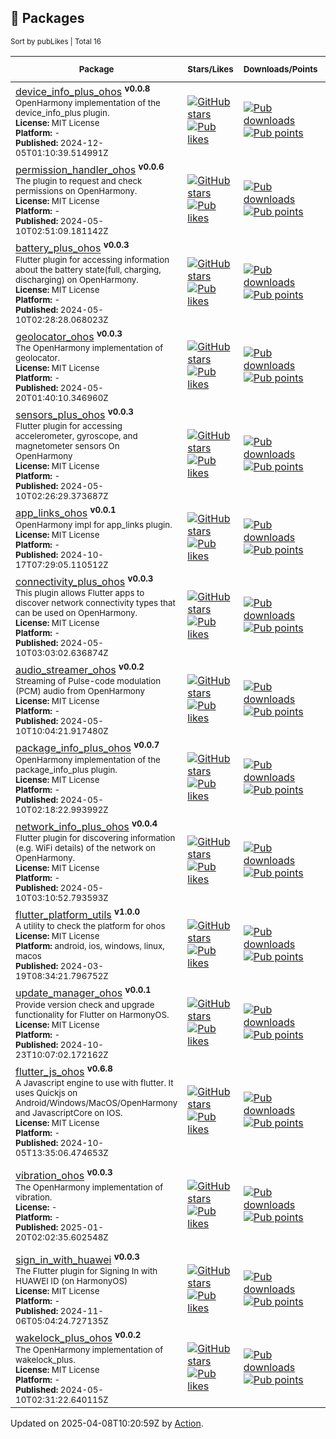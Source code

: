 ## 🍭 Packages

<!-- md:PubDashboard begin --> 
<sub>Sort by pubLikes | Total 16</sub> 

| <sub>Package</sub> | <sub>Stars/Likes</sub> | <sub>Downloads/Points</sub> | <sub>Issues / Pull_requests</sub> | <sub>Contributors</sub> | 
|--------------------|------------------------|------------------------------|-----------------------------------|:-----------------------:| 
| [device_info_plus_ohos](https://pub.dev/packages/device_info_plus_ohos) <sup><strong>v0.0.8</strong></sup> <br/> <sub>OpenHarmony implementation of the device_info_plus plugin.</sub> <br/> <sub><strong>License:</strong> MIT License</sub> <br/> <sub><strong>Platform:</strong> -</sub> <br/> <sub><strong>Published:</strong> 2024-12-05T01:10:39.514991Z</sub> | [![GitHub stars](https://img.shields.io/github/stars/harmonycandies/device_info_plus_ohos?style=social&logo=github&logoColor=1F2328&label=)](https://github.com/harmonycandies/device_info_plus_ohos) <br/> [![Pub likes](https://img.shields.io/pub/likes/device_info_plus_ohos?style=social&logo=flutter&logoColor=168AFD&label=)](https://pub.dev/packages/device_info_plus_ohos) | [![Pub downloads](https://img.shields.io/badge/96%2Fmonth-4AC51C?style=flat&logo=data:image/svg+xml;base64,PHN2ZyB4bWxucz0iaHR0cDovL3d3dy53My5vcmcvMjAwMC9zdmciIHZpZXdCb3g9IjAgMCAyNCAyNCIgZmlsbD0icmdiYSgyNTUsMjU1LDI1NSwxKSI+PHBhdGggZmlsbD0ibm9uZSIgZD0iTTAgMGgyNHYyNEgweiI+PC9wYXRoPjxwYXRoIGQ9Ik0zIDE5SDIxVjIxSDNWMTlaTTEzIDEzLjE3MTZMMTkuMDcxMSA3LjEwMDVMMjAuNDg1MyA4LjUxNDcyTDEyIDE3TDMuNTE0NzIgOC41MTQ3Mkw0LjkyODkzIDcuMTAwNUwxMSAxMy4xNzE2VjJIMTNWMTMuMTcxNloiPjwvcGF0aD48L3N2Zz4=)](https://pub.dev/packages/device_info_plus_ohos) <br/> [![Pub points](https://img.shields.io/pub/points/device_info_plus_ohos?style=flat&label=&logo=data:image/svg+xml;base64,PHN2ZyB4bWxucz0iaHR0cDovL3d3dy53My5vcmcvMjAwMC9zdmciIHZpZXdCb3g9IjAgMCAyNCAyNCIgZmlsbD0icmdiYSgyNTUsMjU1LDI1NSwxKSI+PHBhdGggZmlsbD0ibm9uZSIgZD0iTTAgMGgyNHYyNEgweiI+PC9wYXRoPjxwYXRoIGQ9Ik0yMyAxMkwxNS45Mjg5IDE5LjA3MTFMMTQuNTE0NyAxNy42NTY5TDIwLjE3MTYgMTJMMTQuNTE0NyA2LjM0MzE3TDE1LjkyODkgNC45Mjg5NkwyMyAxMlpNMy44Mjg0MyAxMkw5LjQ4NTI4IDE3LjY1NjlMOC4wNzEwNyAxOS4wNzExTDEgMTJMOC4wNzEwNyA0LjkyODk2TDkuNDg1MjggNi4zNDMxN0wzLjgyODQzIDEyWiI+PC9wYXRoPjwvc3ZnPg==)](https://pub.dev/packages/device_info_plus_ohos/score) | [![GitHub issues](https://img.shields.io/github/issues/harmonycandies/device_info_plus_ohos?label=)](https://github.com/harmonycandies/device_info_plus_ohos/issues) <br/> [![GitHub pull requests](https://img.shields.io/github/issues-pr/harmonycandies/device_info_plus_ohos?label=)](https://github.com/harmonycandies/device_info_plus_ohos/pulls) | <table align="center" border="0"><tr align="center"><td><a href="https://github.com/zmtzawqlp"><img width="30px" src="https://avatars.githubusercontent.com/u/16477333?v=4" /></a></td><td><a href="https://github.com/yeliulee"><img width="30px" src="https://avatars.githubusercontent.com/u/49977991?v=4" /></a></td></tr><tr align="center"><td colspan="2"><a href="https://github.com/harmonycandies/device_info_plus_ohos/graphs/contributors">Total: 2</a></td></tr></table> | 
| [permission_handler_ohos](https://pub.dev/packages/permission_handler_ohos) <sup><strong>v0.0.6</strong></sup> <br/> <sub>The plugin to request and check permissions on OpenHarmony.</sub> <br/> <sub><strong>License:</strong> MIT License</sub> <br/> <sub><strong>Platform:</strong> -</sub> <br/> <sub><strong>Published:</strong> 2024-05-10T02:51:09.181142Z</sub> | [![GitHub stars](https://img.shields.io/github/stars/harmonycandies/permission_handler_ohos?style=social&logo=github&logoColor=1F2328&label=)](https://github.com/harmonycandies/permission_handler_ohos) <br/> [![Pub likes](https://img.shields.io/pub/likes/permission_handler_ohos?style=social&logo=flutter&logoColor=168AFD&label=)](https://pub.dev/packages/permission_handler_ohos) | [![Pub downloads](https://img.shields.io/badge/60%2Fmonth-4AC51C?style=flat&logo=data:image/svg+xml;base64,PHN2ZyB4bWxucz0iaHR0cDovL3d3dy53My5vcmcvMjAwMC9zdmciIHZpZXdCb3g9IjAgMCAyNCAyNCIgZmlsbD0icmdiYSgyNTUsMjU1LDI1NSwxKSI+PHBhdGggZmlsbD0ibm9uZSIgZD0iTTAgMGgyNHYyNEgweiI+PC9wYXRoPjxwYXRoIGQ9Ik0zIDE5SDIxVjIxSDNWMTlaTTEzIDEzLjE3MTZMMTkuMDcxMSA3LjEwMDVMMjAuNDg1MyA4LjUxNDcyTDEyIDE3TDMuNTE0NzIgOC41MTQ3Mkw0LjkyODkzIDcuMTAwNUwxMSAxMy4xNzE2VjJIMTNWMTMuMTcxNloiPjwvcGF0aD48L3N2Zz4=)](https://pub.dev/packages/permission_handler_ohos) <br/> [![Pub points](https://img.shields.io/pub/points/permission_handler_ohos?style=flat&label=&logo=data:image/svg+xml;base64,PHN2ZyB4bWxucz0iaHR0cDovL3d3dy53My5vcmcvMjAwMC9zdmciIHZpZXdCb3g9IjAgMCAyNCAyNCIgZmlsbD0icmdiYSgyNTUsMjU1LDI1NSwxKSI+PHBhdGggZmlsbD0ibm9uZSIgZD0iTTAgMGgyNHYyNEgweiI+PC9wYXRoPjxwYXRoIGQ9Ik0yMyAxMkwxNS45Mjg5IDE5LjA3MTFMMTQuNTE0NyAxNy42NTY5TDIwLjE3MTYgMTJMMTQuNTE0NyA2LjM0MzE3TDE1LjkyODkgNC45Mjg5NkwyMyAxMlpNMy44Mjg0MyAxMkw5LjQ4NTI4IDE3LjY1NjlMOC4wNzEwNyAxOS4wNzExTDEgMTJMOC4wNzEwNyA0LjkyODk2TDkuNDg1MjggNi4zNDMxN0wzLjgyODQzIDEyWiI+PC9wYXRoPjwvc3ZnPg==)](https://pub.dev/packages/permission_handler_ohos/score) | [![GitHub issues](https://img.shields.io/github/issues/harmonycandies/permission_handler_ohos?label=)](https://github.com/harmonycandies/permission_handler_ohos/issues) <br/> [![GitHub pull requests](https://img.shields.io/github/issues-pr/harmonycandies/permission_handler_ohos?label=)](https://github.com/harmonycandies/permission_handler_ohos/pulls) | <table align="center" border="0"><tr align="center"><td><a href="https://github.com/zmtzawqlp"><img width="36px" src="https://avatars.githubusercontent.com/u/16477333?v=4" /></a></td></tr><tr align="center"><td colspan="2"><a href="https://github.com/harmonycandies/permission_handler_ohos/graphs/contributors">Total: 1</a></td></tr></table> | 
| [battery_plus_ohos](https://pub.dev/packages/battery_plus_ohos) <sup><strong>v0.0.3</strong></sup> <br/> <sub>Flutter plugin for accessing information about the battery state(full, charging, discharging) on OpenHarmony.</sub> <br/> <sub><strong>License:</strong> MIT License</sub> <br/> <sub><strong>Platform:</strong> -</sub> <br/> <sub><strong>Published:</strong> 2024-05-10T02:28:28.068023Z</sub> | [![GitHub stars](https://img.shields.io/github/stars/harmonycandies/battery_plus_ohos?style=social&logo=github&logoColor=1F2328&label=)](https://github.com/harmonycandies/battery_plus_ohos) <br/> [![Pub likes](https://img.shields.io/pub/likes/battery_plus_ohos?style=social&logo=flutter&logoColor=168AFD&label=)](https://pub.dev/packages/battery_plus_ohos) | [![Pub downloads](https://img.shields.io/badge/43%2Fmonth-4AC51C?style=flat&logo=data:image/svg+xml;base64,PHN2ZyB4bWxucz0iaHR0cDovL3d3dy53My5vcmcvMjAwMC9zdmciIHZpZXdCb3g9IjAgMCAyNCAyNCIgZmlsbD0icmdiYSgyNTUsMjU1LDI1NSwxKSI+PHBhdGggZmlsbD0ibm9uZSIgZD0iTTAgMGgyNHYyNEgweiI+PC9wYXRoPjxwYXRoIGQ9Ik0zIDE5SDIxVjIxSDNWMTlaTTEzIDEzLjE3MTZMMTkuMDcxMSA3LjEwMDVMMjAuNDg1MyA4LjUxNDcyTDEyIDE3TDMuNTE0NzIgOC41MTQ3Mkw0LjkyODkzIDcuMTAwNUwxMSAxMy4xNzE2VjJIMTNWMTMuMTcxNloiPjwvcGF0aD48L3N2Zz4=)](https://pub.dev/packages/battery_plus_ohos) <br/> [![Pub points](https://img.shields.io/pub/points/battery_plus_ohos?style=flat&label=&logo=data:image/svg+xml;base64,PHN2ZyB4bWxucz0iaHR0cDovL3d3dy53My5vcmcvMjAwMC9zdmciIHZpZXdCb3g9IjAgMCAyNCAyNCIgZmlsbD0icmdiYSgyNTUsMjU1LDI1NSwxKSI+PHBhdGggZmlsbD0ibm9uZSIgZD0iTTAgMGgyNHYyNEgweiI+PC9wYXRoPjxwYXRoIGQ9Ik0yMyAxMkwxNS45Mjg5IDE5LjA3MTFMMTQuNTE0NyAxNy42NTY5TDIwLjE3MTYgMTJMMTQuNTE0NyA2LjM0MzE3TDE1LjkyODkgNC45Mjg5NkwyMyAxMlpNMy44Mjg0MyAxMkw5LjQ4NTI4IDE3LjY1NjlMOC4wNzEwNyAxOS4wNzExTDEgMTJMOC4wNzEwNyA0LjkyODk2TDkuNDg1MjggNi4zNDMxN0wzLjgyODQzIDEyWiI+PC9wYXRoPjwvc3ZnPg==)](https://pub.dev/packages/battery_plus_ohos/score) | [![GitHub issues](https://img.shields.io/github/issues/harmonycandies/battery_plus_ohos?label=)](https://github.com/harmonycandies/battery_plus_ohos/issues) <br/> [![GitHub pull requests](https://img.shields.io/github/issues-pr/harmonycandies/battery_plus_ohos?label=)](https://github.com/harmonycandies/battery_plus_ohos/pulls) | <table align="center" border="0"><tr align="center"><td><a href="https://github.com/zmtzawqlp"><img width="36px" src="https://avatars.githubusercontent.com/u/16477333?v=4" /></a></td></tr><tr align="center"><td colspan="2"><a href="https://github.com/harmonycandies/battery_plus_ohos/graphs/contributors">Total: 1</a></td></tr></table> | 
| [geolocator_ohos](https://pub.dev/packages/geolocator_ohos) <sup><strong>v0.0.3</strong></sup> <br/> <sub>The OpenHarmony implementation of geolocator.</sub> <br/> <sub><strong>License:</strong> MIT License</sub> <br/> <sub><strong>Platform:</strong> -</sub> <br/> <sub><strong>Published:</strong> 2024-05-20T01:40:10.346960Z</sub> | [![GitHub stars](https://img.shields.io/github/stars/HarmonyCandies/geolocator_ohos?style=social&logo=github&logoColor=1F2328&label=)](https://github.com/HarmonyCandies/geolocator_ohos) <br/> [![Pub likes](https://img.shields.io/pub/likes/geolocator_ohos?style=social&logo=flutter&logoColor=168AFD&label=)](https://pub.dev/packages/geolocator_ohos) | [![Pub downloads](https://img.shields.io/badge/49%2Fmonth-4AC51C?style=flat&logo=data:image/svg+xml;base64,PHN2ZyB4bWxucz0iaHR0cDovL3d3dy53My5vcmcvMjAwMC9zdmciIHZpZXdCb3g9IjAgMCAyNCAyNCIgZmlsbD0icmdiYSgyNTUsMjU1LDI1NSwxKSI+PHBhdGggZmlsbD0ibm9uZSIgZD0iTTAgMGgyNHYyNEgweiI+PC9wYXRoPjxwYXRoIGQ9Ik0zIDE5SDIxVjIxSDNWMTlaTTEzIDEzLjE3MTZMMTkuMDcxMSA3LjEwMDVMMjAuNDg1MyA4LjUxNDcyTDEyIDE3TDMuNTE0NzIgOC41MTQ3Mkw0LjkyODkzIDcuMTAwNUwxMSAxMy4xNzE2VjJIMTNWMTMuMTcxNloiPjwvcGF0aD48L3N2Zz4=)](https://pub.dev/packages/geolocator_ohos) <br/> [![Pub points](https://img.shields.io/pub/points/geolocator_ohos?style=flat&label=&logo=data:image/svg+xml;base64,PHN2ZyB4bWxucz0iaHR0cDovL3d3dy53My5vcmcvMjAwMC9zdmciIHZpZXdCb3g9IjAgMCAyNCAyNCIgZmlsbD0icmdiYSgyNTUsMjU1LDI1NSwxKSI+PHBhdGggZmlsbD0ibm9uZSIgZD0iTTAgMGgyNHYyNEgweiI+PC9wYXRoPjxwYXRoIGQ9Ik0yMyAxMkwxNS45Mjg5IDE5LjA3MTFMMTQuNTE0NyAxNy42NTY5TDIwLjE3MTYgMTJMMTQuNTE0NyA2LjM0MzE3TDE1LjkyODkgNC45Mjg5NkwyMyAxMlpNMy44Mjg0MyAxMkw5LjQ4NTI4IDE3LjY1NjlMOC4wNzEwNyAxOS4wNzExTDEgMTJMOC4wNzEwNyA0LjkyODk2TDkuNDg1MjggNi4zNDMxN0wzLjgyODQzIDEyWiI+PC9wYXRoPjwvc3ZnPg==)](https://pub.dev/packages/geolocator_ohos/score) | [![GitHub issues](https://img.shields.io/github/issues/HarmonyCandies/geolocator_ohos?label=)](https://github.com/HarmonyCandies/geolocator_ohos/issues) <br/> [![GitHub pull requests](https://img.shields.io/github/issues-pr/HarmonyCandies/geolocator_ohos?label=)](https://github.com/HarmonyCandies/geolocator_ohos/pulls) | <table align="center" border="0"><tr align="center"><td><a href="https://github.com/zmtzawqlp"><img width="36px" src="https://avatars.githubusercontent.com/u/16477333?v=4" /></a></td></tr><tr align="center"><td colspan="2"><a href="https://github.com/HarmonyCandies/geolocator_ohos/graphs/contributors">Total: 1</a></td></tr></table> | 
| [sensors_plus_ohos](https://pub.dev/packages/sensors_plus_ohos) <sup><strong>v0.0.3</strong></sup> <br/> <sub>Flutter plugin for accessing accelerometer, gyroscope, and magnetometer sensors On OpenHarmony</sub> <br/> <sub><strong>License:</strong> MIT License</sub> <br/> <sub><strong>Platform:</strong> -</sub> <br/> <sub><strong>Published:</strong> 2024-05-10T02:26:29.373687Z</sub> | [![GitHub stars](https://img.shields.io/github/stars/harmonycandies/sensors_plus_ohos?style=social&logo=github&logoColor=1F2328&label=)](https://github.com/harmonycandies/sensors_plus_ohos) <br/> [![Pub likes](https://img.shields.io/pub/likes/sensors_plus_ohos?style=social&logo=flutter&logoColor=168AFD&label=)](https://pub.dev/packages/sensors_plus_ohos) | [![Pub downloads](https://img.shields.io/badge/43%2Fmonth-4AC51C?style=flat&logo=data:image/svg+xml;base64,PHN2ZyB4bWxucz0iaHR0cDovL3d3dy53My5vcmcvMjAwMC9zdmciIHZpZXdCb3g9IjAgMCAyNCAyNCIgZmlsbD0icmdiYSgyNTUsMjU1LDI1NSwxKSI+PHBhdGggZmlsbD0ibm9uZSIgZD0iTTAgMGgyNHYyNEgweiI+PC9wYXRoPjxwYXRoIGQ9Ik0zIDE5SDIxVjIxSDNWMTlaTTEzIDEzLjE3MTZMMTkuMDcxMSA3LjEwMDVMMjAuNDg1MyA4LjUxNDcyTDEyIDE3TDMuNTE0NzIgOC41MTQ3Mkw0LjkyODkzIDcuMTAwNUwxMSAxMy4xNzE2VjJIMTNWMTMuMTcxNloiPjwvcGF0aD48L3N2Zz4=)](https://pub.dev/packages/sensors_plus_ohos) <br/> [![Pub points](https://img.shields.io/pub/points/sensors_plus_ohos?style=flat&label=&logo=data:image/svg+xml;base64,PHN2ZyB4bWxucz0iaHR0cDovL3d3dy53My5vcmcvMjAwMC9zdmciIHZpZXdCb3g9IjAgMCAyNCAyNCIgZmlsbD0icmdiYSgyNTUsMjU1LDI1NSwxKSI+PHBhdGggZmlsbD0ibm9uZSIgZD0iTTAgMGgyNHYyNEgweiI+PC9wYXRoPjxwYXRoIGQ9Ik0yMyAxMkwxNS45Mjg5IDE5LjA3MTFMMTQuNTE0NyAxNy42NTY5TDIwLjE3MTYgMTJMMTQuNTE0NyA2LjM0MzE3TDE1LjkyODkgNC45Mjg5NkwyMyAxMlpNMy44Mjg0MyAxMkw5LjQ4NTI4IDE3LjY1NjlMOC4wNzEwNyAxOS4wNzExTDEgMTJMOC4wNzEwNyA0LjkyODk2TDkuNDg1MjggNi4zNDMxN0wzLjgyODQzIDEyWiI+PC9wYXRoPjwvc3ZnPg==)](https://pub.dev/packages/sensors_plus_ohos/score) | [![GitHub issues](https://img.shields.io/github/issues/harmonycandies/sensors_plus_ohos?label=)](https://github.com/harmonycandies/sensors_plus_ohos/issues) <br/> [![GitHub pull requests](https://img.shields.io/github/issues-pr/harmonycandies/sensors_plus_ohos?label=)](https://github.com/harmonycandies/sensors_plus_ohos/pulls) | <table align="center" border="0"><tr align="center"><td><a href="https://github.com/zmtzawqlp"><img width="36px" src="https://avatars.githubusercontent.com/u/16477333?v=4" /></a></td></tr><tr align="center"><td colspan="2"><a href="https://github.com/harmonycandies/sensors_plus_ohos/graphs/contributors">Total: 1</a></td></tr></table> | 
| [app_links_ohos](https://pub.dev/packages/app_links_ohos) <sup><strong>v0.0.1</strong></sup> <br/> <sub>OpenHarmony impl for app_links plugin.</sub> <br/> <sub><strong>License:</strong> MIT License</sub> <br/> <sub><strong>Platform:</strong> -</sub> <br/> <sub><strong>Published:</strong> 2024-10-17T07:29:05.110512Z</sub> | [![GitHub stars](https://img.shields.io/github/stars/harmonycandies/app_links_ohos?style=social&logo=github&logoColor=1F2328&label=)](https://github.com/harmonycandies/app_links_ohos) <br/> [![Pub likes](https://img.shields.io/pub/likes/app_links_ohos?style=social&logo=flutter&logoColor=168AFD&label=)](https://pub.dev/packages/app_links_ohos) | [![Pub downloads](https://img.shields.io/badge/36%2Fmonth-4AC51C?style=flat&logo=data:image/svg+xml;base64,PHN2ZyB4bWxucz0iaHR0cDovL3d3dy53My5vcmcvMjAwMC9zdmciIHZpZXdCb3g9IjAgMCAyNCAyNCIgZmlsbD0icmdiYSgyNTUsMjU1LDI1NSwxKSI+PHBhdGggZmlsbD0ibm9uZSIgZD0iTTAgMGgyNHYyNEgweiI+PC9wYXRoPjxwYXRoIGQ9Ik0zIDE5SDIxVjIxSDNWMTlaTTEzIDEzLjE3MTZMMTkuMDcxMSA3LjEwMDVMMjAuNDg1MyA4LjUxNDcyTDEyIDE3TDMuNTE0NzIgOC41MTQ3Mkw0LjkyODkzIDcuMTAwNUwxMSAxMy4xNzE2VjJIMTNWMTMuMTcxNloiPjwvcGF0aD48L3N2Zz4=)](https://pub.dev/packages/app_links_ohos) <br/> [![Pub points](https://img.shields.io/pub/points/app_links_ohos?style=flat&label=&logo=data:image/svg+xml;base64,PHN2ZyB4bWxucz0iaHR0cDovL3d3dy53My5vcmcvMjAwMC9zdmciIHZpZXdCb3g9IjAgMCAyNCAyNCIgZmlsbD0icmdiYSgyNTUsMjU1LDI1NSwxKSI+PHBhdGggZmlsbD0ibm9uZSIgZD0iTTAgMGgyNHYyNEgweiI+PC9wYXRoPjxwYXRoIGQ9Ik0yMyAxMkwxNS45Mjg5IDE5LjA3MTFMMTQuNTE0NyAxNy42NTY5TDIwLjE3MTYgMTJMMTQuNTE0NyA2LjM0MzE3TDE1LjkyODkgNC45Mjg5NkwyMyAxMlpNMy44Mjg0MyAxMkw5LjQ4NTI4IDE3LjY1NjlMOC4wNzEwNyAxOS4wNzExTDEgMTJMOC4wNzEwNyA0LjkyODk2TDkuNDg1MjggNi4zNDMxN0wzLjgyODQzIDEyWiI+PC9wYXRoPjwvc3ZnPg==)](https://pub.dev/packages/app_links_ohos/score) | [![GitHub issues](https://img.shields.io/github/issues/harmonycandies/app_links_ohos?label=)](https://github.com/harmonycandies/app_links_ohos/issues) <br/> [![GitHub pull requests](https://img.shields.io/github/issues-pr/harmonycandies/app_links_ohos?label=)](https://github.com/harmonycandies/app_links_ohos/pulls) | <table align="center" border="0"><tr align="center"><td><a href="https://github.com/yeliulee"><img width="36px" src="https://avatars.githubusercontent.com/u/49977991?v=4" /></a></td></tr><tr align="center"><td colspan="2"><a href="https://github.com/harmonycandies/app_links_ohos/graphs/contributors">Total: 1</a></td></tr></table> | 
| [connectivity_plus_ohos](https://pub.dev/packages/connectivity_plus_ohos) <sup><strong>v0.0.3</strong></sup> <br/> <sub>This plugin allows Flutter apps to discover network connectivity types that can be used on OpenHarmony.</sub> <br/> <sub><strong>License:</strong> MIT License</sub> <br/> <sub><strong>Platform:</strong> -</sub> <br/> <sub><strong>Published:</strong> 2024-05-10T03:03:02.636874Z</sub> | [![GitHub stars](https://img.shields.io/github/stars/harmonycandies/connectivity_plus_ohos?style=social&logo=github&logoColor=1F2328&label=)](https://github.com/harmonycandies/connectivity_plus_ohos) <br/> [![Pub likes](https://img.shields.io/pub/likes/connectivity_plus_ohos?style=social&logo=flutter&logoColor=168AFD&label=)](https://pub.dev/packages/connectivity_plus_ohos) | [![Pub downloads](https://img.shields.io/badge/47%2Fmonth-4AC51C?style=flat&logo=data:image/svg+xml;base64,PHN2ZyB4bWxucz0iaHR0cDovL3d3dy53My5vcmcvMjAwMC9zdmciIHZpZXdCb3g9IjAgMCAyNCAyNCIgZmlsbD0icmdiYSgyNTUsMjU1LDI1NSwxKSI+PHBhdGggZmlsbD0ibm9uZSIgZD0iTTAgMGgyNHYyNEgweiI+PC9wYXRoPjxwYXRoIGQ9Ik0zIDE5SDIxVjIxSDNWMTlaTTEzIDEzLjE3MTZMMTkuMDcxMSA3LjEwMDVMMjAuNDg1MyA4LjUxNDcyTDEyIDE3TDMuNTE0NzIgOC41MTQ3Mkw0LjkyODkzIDcuMTAwNUwxMSAxMy4xNzE2VjJIMTNWMTMuMTcxNloiPjwvcGF0aD48L3N2Zz4=)](https://pub.dev/packages/connectivity_plus_ohos) <br/> [![Pub points](https://img.shields.io/pub/points/connectivity_plus_ohos?style=flat&label=&logo=data:image/svg+xml;base64,PHN2ZyB4bWxucz0iaHR0cDovL3d3dy53My5vcmcvMjAwMC9zdmciIHZpZXdCb3g9IjAgMCAyNCAyNCIgZmlsbD0icmdiYSgyNTUsMjU1LDI1NSwxKSI+PHBhdGggZmlsbD0ibm9uZSIgZD0iTTAgMGgyNHYyNEgweiI+PC9wYXRoPjxwYXRoIGQ9Ik0yMyAxMkwxNS45Mjg5IDE5LjA3MTFMMTQuNTE0NyAxNy42NTY5TDIwLjE3MTYgMTJMMTQuNTE0NyA2LjM0MzE3TDE1LjkyODkgNC45Mjg5NkwyMyAxMlpNMy44Mjg0MyAxMkw5LjQ4NTI4IDE3LjY1NjlMOC4wNzEwNyAxOS4wNzExTDEgMTJMOC4wNzEwNyA0LjkyODk2TDkuNDg1MjggNi4zNDMxN0wzLjgyODQzIDEyWiI+PC9wYXRoPjwvc3ZnPg==)](https://pub.dev/packages/connectivity_plus_ohos/score) | [![GitHub issues](https://img.shields.io/github/issues/harmonycandies/connectivity_plus_ohos?label=)](https://github.com/harmonycandies/connectivity_plus_ohos/issues) <br/> [![GitHub pull requests](https://img.shields.io/github/issues-pr/harmonycandies/connectivity_plus_ohos?label=)](https://github.com/harmonycandies/connectivity_plus_ohos/pulls) | <table align="center" border="0"><tr align="center"><td><a href="https://github.com/zmtzawqlp"><img width="36px" src="https://avatars.githubusercontent.com/u/16477333?v=4" /></a></td></tr><tr align="center"><td colspan="2"><a href="https://github.com/harmonycandies/connectivity_plus_ohos/graphs/contributors">Total: 1</a></td></tr></table> | 
| [audio_streamer_ohos](https://pub.dev/packages/audio_streamer_ohos) <sup><strong>v0.0.2</strong></sup> <br/> <sub>Streaming of Pulse-code modulation (PCM) audio from OpenHarmony</sub> <br/> <sub><strong>License:</strong> MIT License</sub> <br/> <sub><strong>Platform:</strong> -</sub> <br/> <sub><strong>Published:</strong> 2024-05-10T10:04:21.917480Z</sub> | [![GitHub stars](https://img.shields.io/github/stars/HarmonyCandies/audio_streamer_ohos?style=social&logo=github&logoColor=1F2328&label=)](https://github.com/HarmonyCandies/audio_streamer_ohos) <br/> [![Pub likes](https://img.shields.io/pub/likes/audio_streamer_ohos?style=social&logo=flutter&logoColor=168AFD&label=)](https://pub.dev/packages/audio_streamer_ohos) | [![Pub downloads](https://img.shields.io/badge/39%2Fmonth-4AC51C?style=flat&logo=data:image/svg+xml;base64,PHN2ZyB4bWxucz0iaHR0cDovL3d3dy53My5vcmcvMjAwMC9zdmciIHZpZXdCb3g9IjAgMCAyNCAyNCIgZmlsbD0icmdiYSgyNTUsMjU1LDI1NSwxKSI+PHBhdGggZmlsbD0ibm9uZSIgZD0iTTAgMGgyNHYyNEgweiI+PC9wYXRoPjxwYXRoIGQ9Ik0zIDE5SDIxVjIxSDNWMTlaTTEzIDEzLjE3MTZMMTkuMDcxMSA3LjEwMDVMMjAuNDg1MyA4LjUxNDcyTDEyIDE3TDMuNTE0NzIgOC41MTQ3Mkw0LjkyODkzIDcuMTAwNUwxMSAxMy4xNzE2VjJIMTNWMTMuMTcxNloiPjwvcGF0aD48L3N2Zz4=)](https://pub.dev/packages/audio_streamer_ohos) <br/> [![Pub points](https://img.shields.io/pub/points/audio_streamer_ohos?style=flat&label=&logo=data:image/svg+xml;base64,PHN2ZyB4bWxucz0iaHR0cDovL3d3dy53My5vcmcvMjAwMC9zdmciIHZpZXdCb3g9IjAgMCAyNCAyNCIgZmlsbD0icmdiYSgyNTUsMjU1LDI1NSwxKSI+PHBhdGggZmlsbD0ibm9uZSIgZD0iTTAgMGgyNHYyNEgweiI+PC9wYXRoPjxwYXRoIGQ9Ik0yMyAxMkwxNS45Mjg5IDE5LjA3MTFMMTQuNTE0NyAxNy42NTY5TDIwLjE3MTYgMTJMMTQuNTE0NyA2LjM0MzE3TDE1LjkyODkgNC45Mjg5NkwyMyAxMlpNMy44Mjg0MyAxMkw5LjQ4NTI4IDE3LjY1NjlMOC4wNzEwNyAxOS4wNzExTDEgMTJMOC4wNzEwNyA0LjkyODk2TDkuNDg1MjggNi4zNDMxN0wzLjgyODQzIDEyWiI+PC9wYXRoPjwvc3ZnPg==)](https://pub.dev/packages/audio_streamer_ohos/score) | [![GitHub issues](https://img.shields.io/github/issues/HarmonyCandies/audio_streamer_ohos?label=)](https://github.com/HarmonyCandies/audio_streamer_ohos/issues) <br/> [![GitHub pull requests](https://img.shields.io/github/issues-pr/HarmonyCandies/audio_streamer_ohos?label=)](https://github.com/HarmonyCandies/audio_streamer_ohos/pulls) | <table align="center" border="0"><tr align="center"><td><a href="https://github.com/yeliulee"><img width="36px" src="https://avatars.githubusercontent.com/u/49977991?v=4" /></a></td></tr><tr align="center"><td colspan="2"><a href="https://github.com/HarmonyCandies/audio_streamer_ohos/graphs/contributors">Total: 1</a></td></tr></table> | 
| [package_info_plus_ohos](https://pub.dev/packages/package_info_plus_ohos) <sup><strong>v0.0.7</strong></sup> <br/> <sub>OpenHarmony implementation of the package_info_plus plugin.</sub> <br/> <sub><strong>License:</strong> MIT License</sub> <br/> <sub><strong>Platform:</strong> -</sub> <br/> <sub><strong>Published:</strong> 2024-05-10T02:18:22.993992Z</sub> | [![GitHub stars](https://img.shields.io/github/stars/harmonycandies/package_info_plus_ohos?style=social&logo=github&logoColor=1F2328&label=)](https://github.com/harmonycandies/package_info_plus_ohos) <br/> [![Pub likes](https://img.shields.io/pub/likes/package_info_plus_ohos?style=social&logo=flutter&logoColor=168AFD&label=)](https://pub.dev/packages/package_info_plus_ohos) | [![Pub downloads](https://img.shields.io/badge/74%2Fmonth-4AC51C?style=flat&logo=data:image/svg+xml;base64,PHN2ZyB4bWxucz0iaHR0cDovL3d3dy53My5vcmcvMjAwMC9zdmciIHZpZXdCb3g9IjAgMCAyNCAyNCIgZmlsbD0icmdiYSgyNTUsMjU1LDI1NSwxKSI+PHBhdGggZmlsbD0ibm9uZSIgZD0iTTAgMGgyNHYyNEgweiI+PC9wYXRoPjxwYXRoIGQ9Ik0zIDE5SDIxVjIxSDNWMTlaTTEzIDEzLjE3MTZMMTkuMDcxMSA3LjEwMDVMMjAuNDg1MyA4LjUxNDcyTDEyIDE3TDMuNTE0NzIgOC41MTQ3Mkw0LjkyODkzIDcuMTAwNUwxMSAxMy4xNzE2VjJIMTNWMTMuMTcxNloiPjwvcGF0aD48L3N2Zz4=)](https://pub.dev/packages/package_info_plus_ohos) <br/> [![Pub points](https://img.shields.io/pub/points/package_info_plus_ohos?style=flat&label=&logo=data:image/svg+xml;base64,PHN2ZyB4bWxucz0iaHR0cDovL3d3dy53My5vcmcvMjAwMC9zdmciIHZpZXdCb3g9IjAgMCAyNCAyNCIgZmlsbD0icmdiYSgyNTUsMjU1LDI1NSwxKSI+PHBhdGggZmlsbD0ibm9uZSIgZD0iTTAgMGgyNHYyNEgweiI+PC9wYXRoPjxwYXRoIGQ9Ik0yMyAxMkwxNS45Mjg5IDE5LjA3MTFMMTQuNTE0NyAxNy42NTY5TDIwLjE3MTYgMTJMMTQuNTE0NyA2LjM0MzE3TDE1LjkyODkgNC45Mjg5NkwyMyAxMlpNMy44Mjg0MyAxMkw5LjQ4NTI4IDE3LjY1NjlMOC4wNzEwNyAxOS4wNzExTDEgMTJMOC4wNzEwNyA0LjkyODk2TDkuNDg1MjggNi4zNDMxN0wzLjgyODQzIDEyWiI+PC9wYXRoPjwvc3ZnPg==)](https://pub.dev/packages/package_info_plus_ohos/score) | [![GitHub issues](https://img.shields.io/github/issues/harmonycandies/package_info_plus_ohos?label=)](https://github.com/harmonycandies/package_info_plus_ohos/issues) <br/> [![GitHub pull requests](https://img.shields.io/github/issues-pr/harmonycandies/package_info_plus_ohos?label=)](https://github.com/harmonycandies/package_info_plus_ohos/pulls) | <table align="center" border="0"><tr align="center"><td><a href="https://github.com/zmtzawqlp"><img width="36px" src="https://avatars.githubusercontent.com/u/16477333?v=4" /></a></td></tr><tr align="center"><td colspan="2"><a href="https://github.com/harmonycandies/package_info_plus_ohos/graphs/contributors">Total: 1</a></td></tr></table> | 
| [network_info_plus_ohos](https://pub.dev/packages/network_info_plus_ohos) <sup><strong>v0.0.4</strong></sup> <br/> <sub>Flutter plugin for discovering information (e.g. WiFi details) of the network on OpenHarmony.</sub> <br/> <sub><strong>License:</strong> MIT License</sub> <br/> <sub><strong>Platform:</strong> -</sub> <br/> <sub><strong>Published:</strong> 2024-05-10T03:10:52.793593Z</sub> | [![GitHub stars](https://img.shields.io/github/stars/harmonycandies/network_info_plus_ohos?style=social&logo=github&logoColor=1F2328&label=)](https://github.com/harmonycandies/network_info_plus_ohos) <br/> [![Pub likes](https://img.shields.io/pub/likes/network_info_plus_ohos?style=social&logo=flutter&logoColor=168AFD&label=)](https://pub.dev/packages/network_info_plus_ohos) | [![Pub downloads](https://img.shields.io/badge/47%2Fmonth-4AC51C?style=flat&logo=data:image/svg+xml;base64,PHN2ZyB4bWxucz0iaHR0cDovL3d3dy53My5vcmcvMjAwMC9zdmciIHZpZXdCb3g9IjAgMCAyNCAyNCIgZmlsbD0icmdiYSgyNTUsMjU1LDI1NSwxKSI+PHBhdGggZmlsbD0ibm9uZSIgZD0iTTAgMGgyNHYyNEgweiI+PC9wYXRoPjxwYXRoIGQ9Ik0zIDE5SDIxVjIxSDNWMTlaTTEzIDEzLjE3MTZMMTkuMDcxMSA3LjEwMDVMMjAuNDg1MyA4LjUxNDcyTDEyIDE3TDMuNTE0NzIgOC41MTQ3Mkw0LjkyODkzIDcuMTAwNUwxMSAxMy4xNzE2VjJIMTNWMTMuMTcxNloiPjwvcGF0aD48L3N2Zz4=)](https://pub.dev/packages/network_info_plus_ohos) <br/> [![Pub points](https://img.shields.io/pub/points/network_info_plus_ohos?style=flat&label=&logo=data:image/svg+xml;base64,PHN2ZyB4bWxucz0iaHR0cDovL3d3dy53My5vcmcvMjAwMC9zdmciIHZpZXdCb3g9IjAgMCAyNCAyNCIgZmlsbD0icmdiYSgyNTUsMjU1LDI1NSwxKSI+PHBhdGggZmlsbD0ibm9uZSIgZD0iTTAgMGgyNHYyNEgweiI+PC9wYXRoPjxwYXRoIGQ9Ik0yMyAxMkwxNS45Mjg5IDE5LjA3MTFMMTQuNTE0NyAxNy42NTY5TDIwLjE3MTYgMTJMMTQuNTE0NyA2LjM0MzE3TDE1LjkyODkgNC45Mjg5NkwyMyAxMlpNMy44Mjg0MyAxMkw5LjQ4NTI4IDE3LjY1NjlMOC4wNzEwNyAxOS4wNzExTDEgMTJMOC4wNzEwNyA0LjkyODk2TDkuNDg1MjggNi4zNDMxN0wzLjgyODQzIDEyWiI+PC9wYXRoPjwvc3ZnPg==)](https://pub.dev/packages/network_info_plus_ohos/score) | [![GitHub issues](https://img.shields.io/github/issues/harmonycandies/network_info_plus_ohos?label=)](https://github.com/harmonycandies/network_info_plus_ohos/issues) <br/> [![GitHub pull requests](https://img.shields.io/github/issues-pr/harmonycandies/network_info_plus_ohos?label=)](https://github.com/harmonycandies/network_info_plus_ohos/pulls) | <table align="center" border="0"><tr align="center"><td><a href="https://github.com/zmtzawqlp"><img width="36px" src="https://avatars.githubusercontent.com/u/16477333?v=4" /></a></td></tr><tr align="center"><td colspan="2"><a href="https://github.com/harmonycandies/network_info_plus_ohos/graphs/contributors">Total: 1</a></td></tr></table> | 
| [flutter_platform_utils](https://pub.dev/packages/flutter_platform_utils) <sup><strong>v1.0.0</strong></sup> <br/> <sub>A utility to check the platform for ohos</sub> <br/> <sub><strong>License:</strong> MIT License</sub> <br/> <sub><strong>Platform:</strong> android, ios, windows, linux, macos</sub> <br/> <sub><strong>Published:</strong> 2024-03-19T08:34:21.796752Z</sub> | [![GitHub stars](https://img.shields.io/github/stars/harmonycandies/flutter_platform_utils?style=social&logo=github&logoColor=1F2328&label=)](https://github.com/harmonycandies/flutter_platform_utils) <br/> [![Pub likes](https://img.shields.io/pub/likes/flutter_platform_utils?style=social&logo=flutter&logoColor=168AFD&label=)](https://pub.dev/packages/flutter_platform_utils) | [![Pub downloads](https://img.shields.io/badge/53%2Fmonth-4AC51C?style=flat&logo=data:image/svg+xml;base64,PHN2ZyB4bWxucz0iaHR0cDovL3d3dy53My5vcmcvMjAwMC9zdmciIHZpZXdCb3g9IjAgMCAyNCAyNCIgZmlsbD0icmdiYSgyNTUsMjU1LDI1NSwxKSI+PHBhdGggZmlsbD0ibm9uZSIgZD0iTTAgMGgyNHYyNEgweiI+PC9wYXRoPjxwYXRoIGQ9Ik0zIDE5SDIxVjIxSDNWMTlaTTEzIDEzLjE3MTZMMTkuMDcxMSA3LjEwMDVMMjAuNDg1MyA4LjUxNDcyTDEyIDE3TDMuNTE0NzIgOC41MTQ3Mkw0LjkyODkzIDcuMTAwNUwxMSAxMy4xNzE2VjJIMTNWMTMuMTcxNloiPjwvcGF0aD48L3N2Zz4=)](https://pub.dev/packages/flutter_platform_utils) <br/> [![Pub points](https://img.shields.io/pub/points/flutter_platform_utils?style=flat&label=&logo=data:image/svg+xml;base64,PHN2ZyB4bWxucz0iaHR0cDovL3d3dy53My5vcmcvMjAwMC9zdmciIHZpZXdCb3g9IjAgMCAyNCAyNCIgZmlsbD0icmdiYSgyNTUsMjU1LDI1NSwxKSI+PHBhdGggZmlsbD0ibm9uZSIgZD0iTTAgMGgyNHYyNEgweiI+PC9wYXRoPjxwYXRoIGQ9Ik0yMyAxMkwxNS45Mjg5IDE5LjA3MTFMMTQuNTE0NyAxNy42NTY5TDIwLjE3MTYgMTJMMTQuNTE0NyA2LjM0MzE3TDE1LjkyODkgNC45Mjg5NkwyMyAxMlpNMy44Mjg0MyAxMkw5LjQ4NTI4IDE3LjY1NjlMOC4wNzEwNyAxOS4wNzExTDEgMTJMOC4wNzEwNyA0LjkyODk2TDkuNDg1MjggNi4zNDMxN0wzLjgyODQzIDEyWiI+PC9wYXRoPjwvc3ZnPg==)](https://pub.dev/packages/flutter_platform_utils/score) | [![GitHub issues](https://img.shields.io/github/issues/harmonycandies/flutter_platform_utils?label=)](https://github.com/harmonycandies/flutter_platform_utils/issues) <br/> [![GitHub pull requests](https://img.shields.io/github/issues-pr/harmonycandies/flutter_platform_utils?label=)](https://github.com/harmonycandies/flutter_platform_utils/pulls) | <table align="center" border="0"><tr align="center"><td><a href="https://github.com/zmtzawqlp"><img width="36px" src="https://avatars.githubusercontent.com/u/16477333?v=4" /></a></td></tr><tr align="center"><td colspan="2"><a href="https://github.com/harmonycandies/flutter_platform_utils/graphs/contributors">Total: 1</a></td></tr></table> | 
| [update_manager_ohos](https://pub.dev/packages/update_manager_ohos) <sup><strong>v0.0.1</strong></sup> <br/> <sub>Provide version check and upgrade functionality for Flutter on HarmonyOS.</sub> <br/> <sub><strong>License:</strong> MIT License</sub> <br/> <sub><strong>Platform:</strong> -</sub> <br/> <sub><strong>Published:</strong> 2024-10-23T10:07:02.172162Z</sub> | [![GitHub stars](https://img.shields.io/github/stars/HarmonyCandies/update_manager_ohos?style=social&logo=github&logoColor=1F2328&label=)](https://github.com/HarmonyCandies/update_manager_ohos) <br/> [![Pub likes](https://img.shields.io/pub/likes/update_manager_ohos?style=social&logo=flutter&logoColor=168AFD&label=)](https://pub.dev/packages/update_manager_ohos) | [![Pub downloads](https://img.shields.io/badge/24%2Fmonth-4AC51C?style=flat&logo=data:image/svg+xml;base64,PHN2ZyB4bWxucz0iaHR0cDovL3d3dy53My5vcmcvMjAwMC9zdmciIHZpZXdCb3g9IjAgMCAyNCAyNCIgZmlsbD0icmdiYSgyNTUsMjU1LDI1NSwxKSI+PHBhdGggZmlsbD0ibm9uZSIgZD0iTTAgMGgyNHYyNEgweiI+PC9wYXRoPjxwYXRoIGQ9Ik0zIDE5SDIxVjIxSDNWMTlaTTEzIDEzLjE3MTZMMTkuMDcxMSA3LjEwMDVMMjAuNDg1MyA4LjUxNDcyTDEyIDE3TDMuNTE0NzIgOC41MTQ3Mkw0LjkyODkzIDcuMTAwNUwxMSAxMy4xNzE2VjJIMTNWMTMuMTcxNloiPjwvcGF0aD48L3N2Zz4=)](https://pub.dev/packages/update_manager_ohos) <br/> [![Pub points](https://img.shields.io/pub/points/update_manager_ohos?style=flat&label=&logo=data:image/svg+xml;base64,PHN2ZyB4bWxucz0iaHR0cDovL3d3dy53My5vcmcvMjAwMC9zdmciIHZpZXdCb3g9IjAgMCAyNCAyNCIgZmlsbD0icmdiYSgyNTUsMjU1LDI1NSwxKSI+PHBhdGggZmlsbD0ibm9uZSIgZD0iTTAgMGgyNHYyNEgweiI+PC9wYXRoPjxwYXRoIGQ9Ik0yMyAxMkwxNS45Mjg5IDE5LjA3MTFMMTQuNTE0NyAxNy42NTY5TDIwLjE3MTYgMTJMMTQuNTE0NyA2LjM0MzE3TDE1LjkyODkgNC45Mjg5NkwyMyAxMlpNMy44Mjg0MyAxMkw5LjQ4NTI4IDE3LjY1NjlMOC4wNzEwNyAxOS4wNzExTDEgMTJMOC4wNzEwNyA0LjkyODk2TDkuNDg1MjggNi4zNDMxN0wzLjgyODQzIDEyWiI+PC9wYXRoPjwvc3ZnPg==)](https://pub.dev/packages/update_manager_ohos/score) | [![GitHub issues](https://img.shields.io/github/issues/HarmonyCandies/update_manager_ohos?label=)](https://github.com/HarmonyCandies/update_manager_ohos/issues) <br/> [![GitHub pull requests](https://img.shields.io/github/issues-pr/HarmonyCandies/update_manager_ohos?label=)](https://github.com/HarmonyCandies/update_manager_ohos/pulls) | <table align="center" border="0"><tr align="center"><td><a href="https://github.com/yeliulee"><img width="36px" src="https://avatars.githubusercontent.com/u/49977991?v=4" /></a></td></tr><tr align="center"><td colspan="2"><a href="https://github.com/HarmonyCandies/update_manager_ohos/graphs/contributors">Total: 1</a></td></tr></table> | 
| [flutter_js_ohos](https://pub.dev/packages/flutter_js_ohos) <sup><strong>v0.6.8</strong></sup> <br/> <sub>A Javascript engine to use with flutter. It uses Quickjs on Android/Windows/MacOS/OpenHarmony and JavascriptCore on IOS.</sub> <br/> <sub><strong>License:</strong> MIT License</sub> <br/> <sub><strong>Platform:</strong> -</sub> <br/> <sub><strong>Published:</strong> 2024-10-05T13:35:06.474653Z</sub> | [![GitHub stars](https://img.shields.io/github/stars/yeliulee/flutter_js?style=social&logo=github&logoColor=1F2328&label=)](https://github.com/yeliulee/flutter_js) <br/> [![Pub likes](https://img.shields.io/pub/likes/flutter_js_ohos?style=social&logo=flutter&logoColor=168AFD&label=)](https://pub.dev/packages/flutter_js_ohos) | [![Pub downloads](https://img.shields.io/badge/42%2Fmonth-4AC51C?style=flat&logo=data:image/svg+xml;base64,PHN2ZyB4bWxucz0iaHR0cDovL3d3dy53My5vcmcvMjAwMC9zdmciIHZpZXdCb3g9IjAgMCAyNCAyNCIgZmlsbD0icmdiYSgyNTUsMjU1LDI1NSwxKSI+PHBhdGggZmlsbD0ibm9uZSIgZD0iTTAgMGgyNHYyNEgweiI+PC9wYXRoPjxwYXRoIGQ9Ik0zIDE5SDIxVjIxSDNWMTlaTTEzIDEzLjE3MTZMMTkuMDcxMSA3LjEwMDVMMjAuNDg1MyA4LjUxNDcyTDEyIDE3TDMuNTE0NzIgOC41MTQ3Mkw0LjkyODkzIDcuMTAwNUwxMSAxMy4xNzE2VjJIMTNWMTMuMTcxNloiPjwvcGF0aD48L3N2Zz4=)](https://pub.dev/packages/flutter_js_ohos) <br/> [![Pub points](https://img.shields.io/pub/points/flutter_js_ohos?style=flat&label=&logo=data:image/svg+xml;base64,PHN2ZyB4bWxucz0iaHR0cDovL3d3dy53My5vcmcvMjAwMC9zdmciIHZpZXdCb3g9IjAgMCAyNCAyNCIgZmlsbD0icmdiYSgyNTUsMjU1LDI1NSwxKSI+PHBhdGggZmlsbD0ibm9uZSIgZD0iTTAgMGgyNHYyNEgweiI+PC9wYXRoPjxwYXRoIGQ9Ik0yMyAxMkwxNS45Mjg5IDE5LjA3MTFMMTQuNTE0NyAxNy42NTY5TDIwLjE3MTYgMTJMMTQuNTE0NyA2LjM0MzE3TDE1LjkyODkgNC45Mjg5NkwyMyAxMlpNMy44Mjg0MyAxMkw5LjQ4NTI4IDE3LjY1NjlMOC4wNzEwNyAxOS4wNzExTDEgMTJMOC4wNzEwNyA0LjkyODk2TDkuNDg1MjggNi4zNDMxN0wzLjgyODQzIDEyWiI+PC9wYXRoPjwvc3ZnPg==)](https://pub.dev/packages/flutter_js_ohos/score) | [![GitHub issues](https://img.shields.io/github/issues/yeliulee/flutter_js?label=)](https://github.com/yeliulee/flutter_js/issues) <br/> [![GitHub pull requests](https://img.shields.io/github/issues-pr/yeliulee/flutter_js?label=)](https://github.com/yeliulee/flutter_js/pulls) | <table align="center" border="0"><tr align="center"><td colspan="2"><a href="https://github.com/abner"><img width="36px" src="https://avatars.githubusercontent.com/u/42773?v=4" /></a></td></tr><tr align="center"><td><a href="https://github.com/yeliulee"><img width="30px" src="https://avatars.githubusercontent.com/u/49977991?v=4" /></a></td><td><a href="https://github.com/shilangyu"><img width="30px" src="https://avatars.githubusercontent.com/u/29288116?v=4" /></a></td></tr><tr align="center"><td colspan="2"><a href="https://github.com/yeliulee/flutter_js/graphs/contributors">Total: 13</a></td></tr></table> | 
| [vibration_ohos](https://pub.dev/packages/vibration_ohos) <sup><strong>v0.0.3</strong></sup> <br/> <sub>The OpenHarmony implementation of vibration.</sub> <br/> <sub><strong>License:</strong> -</sub> <br/> <sub><strong>Platform:</strong> -</sub> <br/> <sub><strong>Published:</strong> 2025-01-20T02:02:35.602548Z</sub> | [![GitHub stars](https://img.shields.io/github/stars/benjamindean/flutter_vibration?style=social&logo=github&logoColor=1F2328&label=)](https://github.com/benjamindean/flutter_vibration) <br/> [![Pub likes](https://img.shields.io/pub/likes/vibration_ohos?style=social&logo=flutter&logoColor=168AFD&label=)](https://pub.dev/packages/vibration_ohos) | [![Pub downloads](https://img.shields.io/badge/52%2Fmonth-4AC51C?style=flat&logo=data:image/svg+xml;base64,PHN2ZyB4bWxucz0iaHR0cDovL3d3dy53My5vcmcvMjAwMC9zdmciIHZpZXdCb3g9IjAgMCAyNCAyNCIgZmlsbD0icmdiYSgyNTUsMjU1LDI1NSwxKSI+PHBhdGggZmlsbD0ibm9uZSIgZD0iTTAgMGgyNHYyNEgweiI+PC9wYXRoPjxwYXRoIGQ9Ik0zIDE5SDIxVjIxSDNWMTlaTTEzIDEzLjE3MTZMMTkuMDcxMSA3LjEwMDVMMjAuNDg1MyA4LjUxNDcyTDEyIDE3TDMuNTE0NzIgOC41MTQ3Mkw0LjkyODkzIDcuMTAwNUwxMSAxMy4xNzE2VjJIMTNWMTMuMTcxNloiPjwvcGF0aD48L3N2Zz4=)](https://pub.dev/packages/vibration_ohos) <br/> [![Pub points](https://img.shields.io/pub/points/vibration_ohos?style=flat&label=&logo=data:image/svg+xml;base64,PHN2ZyB4bWxucz0iaHR0cDovL3d3dy53My5vcmcvMjAwMC9zdmciIHZpZXdCb3g9IjAgMCAyNCAyNCIgZmlsbD0icmdiYSgyNTUsMjU1LDI1NSwxKSI+PHBhdGggZmlsbD0ibm9uZSIgZD0iTTAgMGgyNHYyNEgweiI+PC9wYXRoPjxwYXRoIGQ9Ik0yMyAxMkwxNS45Mjg5IDE5LjA3MTFMMTQuNTE0NyAxNy42NTY5TDIwLjE3MTYgMTJMMTQuNTE0NyA2LjM0MzE3TDE1LjkyODkgNC45Mjg5NkwyMyAxMlpNMy44Mjg0MyAxMkw5LjQ4NTI4IDE3LjY1NjlMOC4wNzEwNyAxOS4wNzExTDEgMTJMOC4wNzEwNyA0LjkyODk2TDkuNDg1MjggNi4zNDMxN0wzLjgyODQzIDEyWiI+PC9wYXRoPjwvc3ZnPg==)](https://pub.dev/packages/vibration_ohos/score) | [![GitHub issues](https://img.shields.io/github/issues/benjamindean/flutter_vibration?label=)](https://github.com/benjamindean/flutter_vibration/issues) <br/> [![GitHub pull requests](https://img.shields.io/github/issues-pr/benjamindean/flutter_vibration?label=)](https://github.com/benjamindean/flutter_vibration/pulls) | <table align="center" border="0"><tr align="center"><td colspan="2"><a href="https://github.com/benjamindean"><img width="36px" src="https://avatars.githubusercontent.com/u/5139993?v=4" /></a></td></tr><tr align="center"><td><a href="https://github.com/Leicas"><img width="30px" src="https://avatars.githubusercontent.com/u/766019?v=4" /></a></td><td><a href="https://github.com/san-smith"><img width="30px" src="https://avatars.githubusercontent.com/u/10216905?v=4" /></a></td></tr><tr align="center"><td colspan="2"><a href="https://github.com/benjamindean/flutter_vibration/graphs/contributors">Total: 19</a></td></tr></table> | 
| [sign_in_with_huawei](https://pub.dev/packages/sign_in_with_huawei) <sup><strong>v0.0.3</strong></sup> <br/> <sub>The Flutter plugin for Signing In with HUAWEI ID (on HarmonyOS)</sub> <br/> <sub><strong>License:</strong> MIT License</sub> <br/> <sub><strong>Platform:</strong> -</sub> <br/> <sub><strong>Published:</strong> 2024-11-06T05:04:24.727135Z</sub> | [![GitHub stars](https://img.shields.io/github/stars/harmonycandies/sign_in_with_huawei?style=social&logo=github&logoColor=1F2328&label=)](https://github.com/harmonycandies/sign_in_with_huawei) <br/> [![Pub likes](https://img.shields.io/pub/likes/sign_in_with_huawei?style=social&logo=flutter&logoColor=168AFD&label=)](https://pub.dev/packages/sign_in_with_huawei) | [![Pub downloads](https://img.shields.io/badge/55%2Fmonth-4AC51C?style=flat&logo=data:image/svg+xml;base64,PHN2ZyB4bWxucz0iaHR0cDovL3d3dy53My5vcmcvMjAwMC9zdmciIHZpZXdCb3g9IjAgMCAyNCAyNCIgZmlsbD0icmdiYSgyNTUsMjU1LDI1NSwxKSI+PHBhdGggZmlsbD0ibm9uZSIgZD0iTTAgMGgyNHYyNEgweiI+PC9wYXRoPjxwYXRoIGQ9Ik0zIDE5SDIxVjIxSDNWMTlaTTEzIDEzLjE3MTZMMTkuMDcxMSA3LjEwMDVMMjAuNDg1MyA4LjUxNDcyTDEyIDE3TDMuNTE0NzIgOC41MTQ3Mkw0LjkyODkzIDcuMTAwNUwxMSAxMy4xNzE2VjJIMTNWMTMuMTcxNloiPjwvcGF0aD48L3N2Zz4=)](https://pub.dev/packages/sign_in_with_huawei) <br/> [![Pub points](https://img.shields.io/pub/points/sign_in_with_huawei?style=flat&label=&logo=data:image/svg+xml;base64,PHN2ZyB4bWxucz0iaHR0cDovL3d3dy53My5vcmcvMjAwMC9zdmciIHZpZXdCb3g9IjAgMCAyNCAyNCIgZmlsbD0icmdiYSgyNTUsMjU1LDI1NSwxKSI+PHBhdGggZmlsbD0ibm9uZSIgZD0iTTAgMGgyNHYyNEgweiI+PC9wYXRoPjxwYXRoIGQ9Ik0yMyAxMkwxNS45Mjg5IDE5LjA3MTFMMTQuNTE0NyAxNy42NTY5TDIwLjE3MTYgMTJMMTQuNTE0NyA2LjM0MzE3TDE1LjkyODkgNC45Mjg5NkwyMyAxMlpNMy44Mjg0MyAxMkw5LjQ4NTI4IDE3LjY1NjlMOC4wNzEwNyAxOS4wNzExTDEgMTJMOC4wNzEwNyA0LjkyODk2TDkuNDg1MjggNi4zNDMxN0wzLjgyODQzIDEyWiI+PC9wYXRoPjwvc3ZnPg==)](https://pub.dev/packages/sign_in_with_huawei/score) | [![GitHub issues](https://img.shields.io/github/issues/harmonycandies/sign_in_with_huawei?label=)](https://github.com/harmonycandies/sign_in_with_huawei/issues) <br/> [![GitHub pull requests](https://img.shields.io/github/issues-pr/harmonycandies/sign_in_with_huawei?label=)](https://github.com/harmonycandies/sign_in_with_huawei/pulls) | <table align="center" border="0"><tr align="center"><td><a href="https://github.com/yeliulee"><img width="36px" src="https://avatars.githubusercontent.com/u/49977991?v=4" /></a></td></tr><tr align="center"><td colspan="2"><a href="https://github.com/harmonycandies/sign_in_with_huawei/graphs/contributors">Total: 1</a></td></tr></table> | 
| [wakelock_plus_ohos](https://pub.dev/packages/wakelock_plus_ohos) <sup><strong>v0.0.2</strong></sup> <br/> <sub>The OpenHarmony implementation of wakelock_plus.</sub> <br/> <sub><strong>License:</strong> MIT License</sub> <br/> <sub><strong>Platform:</strong> -</sub> <br/> <sub><strong>Published:</strong> 2024-05-10T02:31:22.640115Z</sub> | [![GitHub stars](https://img.shields.io/github/stars/harmonycandies/wakelock_plus_ohos?style=social&logo=github&logoColor=1F2328&label=)](https://github.com/harmonycandies/wakelock_plus_ohos) <br/> [![Pub likes](https://img.shields.io/pub/likes/wakelock_plus_ohos?style=social&logo=flutter&logoColor=168AFD&label=)](https://pub.dev/packages/wakelock_plus_ohos) | [![Pub downloads](https://img.shields.io/badge/37%2Fmonth-4AC51C?style=flat&logo=data:image/svg+xml;base64,PHN2ZyB4bWxucz0iaHR0cDovL3d3dy53My5vcmcvMjAwMC9zdmciIHZpZXdCb3g9IjAgMCAyNCAyNCIgZmlsbD0icmdiYSgyNTUsMjU1LDI1NSwxKSI+PHBhdGggZmlsbD0ibm9uZSIgZD0iTTAgMGgyNHYyNEgweiI+PC9wYXRoPjxwYXRoIGQ9Ik0zIDE5SDIxVjIxSDNWMTlaTTEzIDEzLjE3MTZMMTkuMDcxMSA3LjEwMDVMMjAuNDg1MyA4LjUxNDcyTDEyIDE3TDMuNTE0NzIgOC41MTQ3Mkw0LjkyODkzIDcuMTAwNUwxMSAxMy4xNzE2VjJIMTNWMTMuMTcxNloiPjwvcGF0aD48L3N2Zz4=)](https://pub.dev/packages/wakelock_plus_ohos) <br/> [![Pub points](https://img.shields.io/pub/points/wakelock_plus_ohos?style=flat&label=&logo=data:image/svg+xml;base64,PHN2ZyB4bWxucz0iaHR0cDovL3d3dy53My5vcmcvMjAwMC9zdmciIHZpZXdCb3g9IjAgMCAyNCAyNCIgZmlsbD0icmdiYSgyNTUsMjU1LDI1NSwxKSI+PHBhdGggZmlsbD0ibm9uZSIgZD0iTTAgMGgyNHYyNEgweiI+PC9wYXRoPjxwYXRoIGQ9Ik0yMyAxMkwxNS45Mjg5IDE5LjA3MTFMMTQuNTE0NyAxNy42NTY5TDIwLjE3MTYgMTJMMTQuNTE0NyA2LjM0MzE3TDE1LjkyODkgNC45Mjg5NkwyMyAxMlpNMy44Mjg0MyAxMkw5LjQ4NTI4IDE3LjY1NjlMOC4wNzEwNyAxOS4wNzExTDEgMTJMOC4wNzEwNyA0LjkyODk2TDkuNDg1MjggNi4zNDMxN0wzLjgyODQzIDEyWiI+PC9wYXRoPjwvc3ZnPg==)](https://pub.dev/packages/wakelock_plus_ohos/score) | [![GitHub issues](https://img.shields.io/github/issues/harmonycandies/wakelock_plus_ohos?label=)](https://github.com/harmonycandies/wakelock_plus_ohos/issues) <br/> [![GitHub pull requests](https://img.shields.io/github/issues-pr/harmonycandies/wakelock_plus_ohos?label=)](https://github.com/harmonycandies/wakelock_plus_ohos/pulls) | <table align="center" border="0"><tr align="center"><td><a href="https://github.com/zmtzawqlp"><img width="36px" src="https://avatars.githubusercontent.com/u/16477333?v=4" /></a></td></tr><tr align="center"><td colspan="2"><a href="https://github.com/harmonycandies/wakelock_plus_ohos/graphs/contributors">Total: 1</a></td></tr></table> | 
 
Updated on 2025-04-08T10:20:59Z by [Action](https://github.com/AmosHuKe/pub-dashboard). 
<!-- md:PubDashboard end -->
